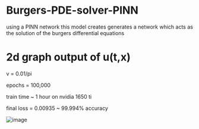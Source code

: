 # Burgers-PDE-solver-PINN
using a PINN network this model creates generates a network which acts as the solution of the burgers differential equations

# 2d graph output of u(t,x)
v = 0.01/pi

epochs = 100,000

train time ~ 1 hour on nvidia 1650 ti

final loss = 0.00935 ~ 99.994% accuracy


![image](https://github.com/MasterMeep/Burgers-PDE-solver-PINN/assets/51376656/4ab2212e-400f-44b7-a068-522fd3fbcbd5)
